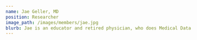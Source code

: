 ```yaml
---
name: Jae Geller, MD
position: Researcher
image_path: /images/members/jae.jpg
blurb: Jae is an educator and retired physician, who does Medical Data Science, Digital Health, and is learning Bioinformatics with this amazing group. As an avid hiker, knowledgeable gardener, and medically-trained herbalist, she is very excited that the first project is on Salmonberry. 
---
```

